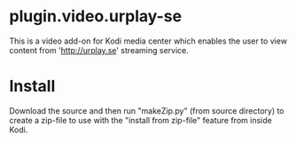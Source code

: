 # plugin.video.urplay-se
This is a video add-on for Kodi media center which enables the user to view content from 'http://urplay.se' streaming service.

# Install
Download the source and then run "makeZip.py" (from source directory) to create a zip-file to use with the "install from zip-file" feature from inside Kodi.
